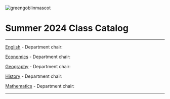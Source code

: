![greengoblinmascot](media/gg.jpeg)
# Summer 2024 Class Catalog
---

[English](english.md) - Department chair: <github TanManWithPlan>

[Economics](economics.md) - Department chair: <github username> 

[Geography](geography.md) - Department chair: <github username>

[History](history.md) - Department chair: <github username>

[Mathematics](math.md) - Department chair: <github username>

---
